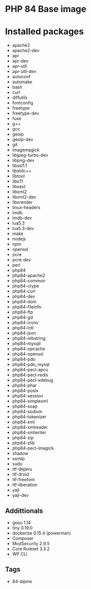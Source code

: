 # PHP 84 Base image

# Installed packages

- apache2
- apache2-dev
- apr
- apr-dev
- apr-util
- apr-util-dev
- autoconf
- automake
- bash
- curl
- diffutils
- fontconfig
- freetype
- freetype-dev
- fuse
- g++
- gcc
- geoip
- geoip-dev
- git
- imagemagick
- libjpeg-turbo-dev
- libpng-dev
- libssl1.1
- libstdc++
- libtool
- libx11
- libxext
- libxml2
- libxml2-dev
- libxrender
- linux-headers
- lmdb
- lmdb-dev
- lua5.3
- lua5.3-dev
- make
- nodejs
- npm
- openssl
- pcre
- pcre-dev
- perl
- php84
- php84-apache2
- php84-common
- php84-ctype
- php84-curl
- php84-dev
- php84-dom
- php84-fileinfo
- php84-ftp
- php84-gd
- php84-iconv
- php84-intl
- php84-json
- php84-mbstring
- php84-mysqli
- php84-opcache
- php84-openssl
- php84-pdo
- php84-pdo_mysql
- php84-pecl-apcu
- php84-pecl-redis
- php84-pecl-xdebug
- php84-phar
- php84-posix
- php84-session
- php84-simplexml
- php84-soap
- php84-sodium
- php84-tokenizer
- php84-xml
- php84-xmlreader
- php84-xmlwriter
- php84-zip
- php84-zlib
- php84-pecl-imagick
- shadow
- ssmtp
- sudo
- ttf-dejavu
- ttf-droid
- ttf-freefont
- ttf-liberation
- yajl
- yajl-dev

## Addittionals

- gosu 1.14
- tiny 0.19.0
- dockerize 0.15.4 (powerman)
- Composer
- ModSecurity 2.9.5
- Core Ruleset 3.3.2
- WP CLI

## Tags

- 84-alpine
